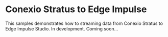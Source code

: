 
# Conexio Stratus to Edge Impulse

This samples demonstrates how to streaming data from Conexio Stratus to Edge Impulse Studio. 
In development. Coming soon...

